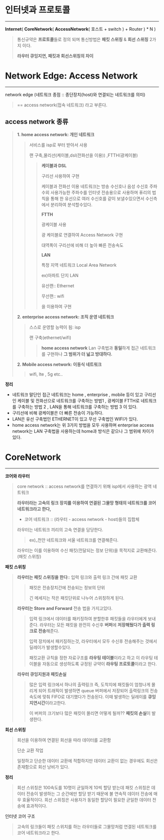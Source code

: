 # 인터넷과 프로토콜

---

**Internet**( **CoreNetwork**( **AccessNetwork**( 호스트 + switch ) + Router ) * N )

> 통신규약은 **프로토콜**들로 정의 되며 통신방법은 **패킷 스위칭** & **회선 스위칭** 2가지 이다.
>
> **라우터 큐잉지연, 패킷과 회선스위칭의 차이**

# Network Edge: Access Network

---

network edge (네트워크 종점 :: 종단장치(host)와 연결되는 네트워크를 의미)

> == access network(접속 네트워크) 라고 부른다.

## access network 종류

> **1. home access network: 개인 네트워크**
>
> > 서비스를 isp로 부터 받아서 사용
> >
> > 랜 구축,물리선(케이블,dsl(전화선을 이용)) ,FTTH(광케이블)
> >
> > > **케이블과 DSL**
> > >
> > > 구리선 사용하여 구현
> > >
> > > 케이블과 전화선 이용 네트워크는 방송 수신호나 음성 수신호 주파수외 사용가능한 주파수를 인터넷 전송용으로 사용하며 퓨리의 법칙을 통해 한 유선으로 여러 수신호를 같이 보낼수있으면서 수신측에서 분리하여 분석할수있다.
> > >
> > > **FTTH**
> > >
> > > 광케이블 사용
> > >
> > > 광 케이블로 연결하여 Access Network 구현
> > >
> > > 대역폭이 구리선에 비해 더 높아 빠른 전송속도
> > >
> > > **LAN**
> > >
> > > 특정 지역 네트워크 Local Area Network
> > >
> > > ex)아파트 단지 LAN
> > >
> > > 유선랜:: Ethernet
> > >
> > > 무선랜:: wifi
> > >
> > > 을 이용하여 구현
>
> 
>
> **2. enterprise access network: 조직 운영 네트워크**
>
> > 스스로 운영할 능력이 됨: isp
> >
> > 랜 구축(ethernet/wifi)
> >
> > > **home access network** Lan 구축법과 **동일**하게 접근 네트워크를 구현하나 **그 범위가 더 넓고 방대하다.**
>
> 
>
> **2. Mobile access network: 이동식 네트워크**
>
> > wifi, lte , 5g etc..



**정리**

- 네트워크 말단인 접근 네트워크는 home ,  enterprise , mobile 등이 있고 구리선인 케이블 및 전화선으로 네트워크를 구축하는 방법1 , 광케이블 FTTH로 네트워크를 구축하는 방법 2 , LAN을 통해 네트워크를 구축하는 방법 3 이 있다.
- 구리선에 비해 광케이블은 더 빠른 전송이 가능하다.
- LAN은 유선 구축법인 ETHERNET이 있고 무선 구축법인 WIFI가 있다.
- home access network는 위 3가지 방법을 모두 사용하며 enterprise access network는 LAN 구축법을 사용하는데 home과 방식은 같으나 그 범위에 차이가 있다.



# CoreNetwork

---

**코어와 라우터**

> core network :: access network를 연결하기 위해 isp에서 사용하는 광역 네트워크
>
> **라우터라는 고속의 링크 장치를 이용하여 연결된 그물망 형태의 네트워크를 코어 네트워크라고 한다,**
>
> - 코어 네트워크 :: (라우터 - access network - host)들의 집합체
>
> 
>
> 라우터는 네트워크 끼리의 고속 연결을 담당한다.
>
> > ex)_천안 네트워크와 서울 네트워크를 연결해준다.
>
> 라우터는 이를 이용하여 수신 패킷(전달되는 정보 단위)을 목적지로 교환해준다.(패킷 스위칭)

**패킷 스위칭** 

> **라우터는 패킷 스위칭을 한다**:: 입력 링크와 출력 링크 간에 패킷 교환
>
> > 패킷은 전송장치간에 전송되는 정보의 단위
> >
> > 긴 메세지는 작은 패킷단위로 나누어 스위칭하게 된다.
>
> **라우터는 Store and Forward** 전송 법을 가지고있다.
>
> > 입력 링크에서 데이터를 패키징하여 분할한후 패킷들을 라우터에게 보내준다. 라우터는 모든 패킷을 완전히 수신후 **버퍼**에 **저장해뒀다가 출력 링크로 전송**해준다.
> >
> > 입력 장치에서 패키징하는것, 라우터에서 모두 수신후 전송해주는 것에서 딜레이가 발생할수있다.
> >
> > 패킷교환 규칙을 정한 자료구조를 **라우팅 테이블**이라고 하고 이 라우팅 테이블을 자동으로 생성하도록 규정된 규약이 **라우팅 프로토콜**이라고 한다. 
>
> **라우터 큐잉지원과 패킷손실**
>
> > 많은 입력 링크에서 하나의 출력링크 즉, 도착지에 패킷들이 엄청나게 몰리게 되어 트래픽이 발생하면 queue 버퍼에서 저장되어 출력링크의 전송속도에 맞춰 FIFO로 대기했다가 전송된다. 이때 발생하는 딜레이를 **큐잉 지연시간**이라고한다.
> >
> > 이 버퍼의 크기보다 많은 패킷이 몰리면 어떻게 될까?? **패킷의 손실**이 발생한다.

**회선 스위칭**

> 회선을 이용하여 연결된 회선을 따라 데이터를 교환함
>
> 단순 교환 작업
>
> 일정하고 단순한 데이터 교환에 적합하지만 데이터 교환이 없는 경우에도 회선은 존재함으로 회선 낭비가 있다.

**정리**

> 회선 스위칭은 100속도를 10명이 균일하게 10씩 할당 받는데 패킷 스위칭은 데이터 전송이 발생하는 그 순간에만 할당 받기 때문에 불 연속적 데이터 전송에 매우 효율적이다. 회선 스위칭은 사용자가 동일한 할당이 필요한 균일한 데이터 전송에 효과적이다.



인터넷 코어 구조

> 고속의 링크들이 패킷 스위치를 하는 라우터들로 그물망처럼 연결된 네트워크를 코어 네트워크라고 한다.





